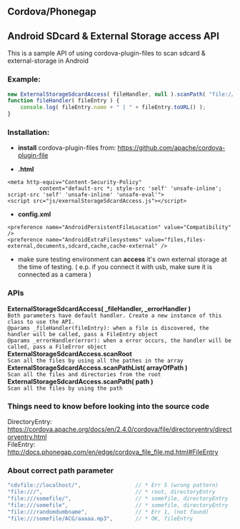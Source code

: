 ## Cordova/Phonegap
## Android SDcard & External Storage access API

This is a sample API of using cordova-plugin-files to scan sdcard & external-storage in Android

### Example:
```javascript
new ExternalStorageSdcardAccess( fileHandler, null ).scanPath( "file:///storage/sdcard1/music" );
function fileHandler( fileEntry ) {
    console.log( fileEntry.name + " | " + fileEntry.toURL() );
}
```

### Installation:

* **install** cordova-plugin-files from: https://github.com/apache/cordova-plugin-file

* **.html**
```
<meta http-equiv="Content-Security-Policy"
          content="default-src *; style-src 'self' 'unsafe-inline'; script-src 'self' 'unsafe-inline' 'unsafe-eval'">
<script src="js/exernalStorageSdcardAccess.js"></script>
```
* **config.xml**
```
<preference name="AndroidPersistentFileLocation" value="Compatibility" />
<preference name="AndroidExtraFilesystems" value="files,files-external,documents,sdcard,cache,cache-external" />

```
* make sure testing environment can **access** it's own external storage at the time of testing. ( e.p. if you connect it with usb, make sure it is connected as a camera )

### APIs
**ExternalStorageSdcardAccess( _fileHandler, _errorHandler )**<br>
`Both parameters have default handler. Create a new instance of this class to use the API.`<br>
`@params _fileHandler(fileEntry): when a file is discovered, the handler will be called, pass a FileEntry object`<br>
`@params _errorHandler(error): when a error occurs, the handler will be called, pass a FileError object`<br>
**ExternalStorageSdcardAccess.scanRoot**<br>
`Scan all the files by using all the pathes in the array`<br>
**ExternalStorageSdcardAccess.scanPathList( arrayOfPath )**<br>
`Scan all the files and directories from the root`<br>
**ExternalStorageSdcardAccess.scanPath( path )**<br>
`Scan all the files by using the path`<br>

### Things need to know before looking into the source code
DirectoryEntry:  https://cordova.apache.org/docs/en/2.4.0/cordova/file/directoryentry/directoryentry.html
<br>
FileEntry:   http://docs.phonegap.com/en/edge/cordova_file_file.md.html#FileEntry

### About correct path parameter
```javascript
"cdvfile://localhost/",                 // * Err 5 (wrong pattern)
"file:///",                             // * root, directoryEntry
"file:///somefile/",                    // * somefile, directoryEntry
"file:///somefile",                     // * somefile, directoryEntry
"file:///randomdumbname",               // * Err 1, (not found)
"file:///somefile/ACG/aaaaa.mp3",       // * OK, fileEntry
```
